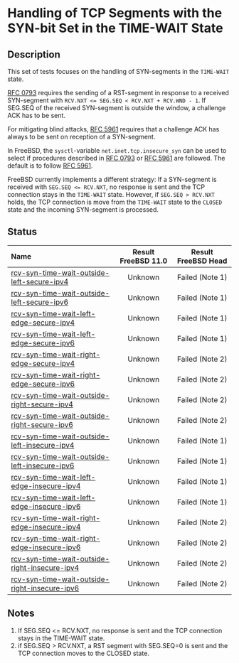# Handling of TCP Segments with the SYN-bit Set in the TIME-WAIT State

## Description
This set of tests focuses on the handling of SYN-segments in the `TIME-WAIT` state.

[RFC 0793](https://tools.ietf.org/html/rfc0793) requires the sending of
a RST-segment in response to a received SYN-segment with
`RCV.NXT <= SEG.SEQ < RCV.NXT + RCV.WND - 1`.
If SEG.SEQ of the received SYN-segment is outside the window, a challenge ACK
has to be sent.

For mitigating blind attacks, [RFC 5961](https://tools.ietf.org/html/rfc5961#section-4)
requires that a challenge ACK has always to be sent on reception of a SYN-segment.

In FreeBSD, the `sysctl`-variable `net.inet.tcp.insecure_syn` can be used to
select if procedures described in [RFC 0793](https://tools.ietf.org/html/rfc0793) or
[RFC 5961](https://tools.ietf.org/html/rfc5961#section-4) are followed.
The default is to follow [RFC 5961](https://tools.ietf.org/html/rfc5961#section-4).

FreeBSD currently implements a different strategy:
If a SYN-segment is received with `SEG.SEQ <= RCV.NXT`, no response is sent and
the TCP connection stays in the `TIME-WAIT` state.
However, if `SEG.SEQ > RCV.NXT` holds, the TCP connection is move from the
`TIME-WAIT` state to the `CLOSED` state and the incoming SYN-segment is processed.

## Status

| Name                                                                                                                                                                                                                                        | Result FreeBSD 11.0 | Result FreeBSD Head |
|:--------------------------------------------------------------------------------------------------------------------------------------------------------------------------------------------------------------------------------------------|:-------------------:|:-------------------:|
|[rcv-syn-time-wait-outside-left-secure-ipv4](rcv-syn-time-wait-outside-left-secure-ipv4.pkt "Ensure that the reception of a TCP SYN with SEG.SEQ=RCV.NXT-1 in the TIME-WAIT state only triggers the sending of a challenge ACK")             | Unknown             | Failed (Note 1)     |
|[rcv-syn-time-wait-outside-left-secure-ipv6](rcv-syn-time-wait-outside-left-secure-ipv6.pkt "Ensure that the reception of a TCP SYN with SEG.SEQ=RCV.NXT-1 in the TIME-WAIT state only triggers the sending of a challenge ACK")             | Unknown             | Failed (Note 1)     |
|[rcv-syn-time-wait-left-edge-secure-ipv4](rcv-syn-time-wait-left-edge-secure-ipv4.pkt "Ensure that the reception of a TCP SYN with SEG.SEQ=RCV.NXT in the TIME-WAIT state only triggers the sending of a challenge ACK")                     | Unknown             | Failed (Note 1)     |
|[rcv-syn-time-wait-left-edge-secure-ipv6](rcv-syn-time-wait-left-edge-secure-ipv6.pkt "Ensure that the reception of a TCP SYN with SEG.SEQ=RCV.NXT in the TIME-WAIT state only triggers the sending of a challenge ACK")                     | Unknown             | Failed (Note 1)     |
|[rcv-syn-time-wait-right-edge-secure-ipv4](rcv-syn-time-wait-right-edge-secure-ipv4.pkt "Ensure that the reception of a TCP SYN with SEG.SEQ=RCV.NXT+RCV.WND-1 in the TIME-WAIT state only triggers the sending of a challenge ACK")         | Unknown             | Failed (Note 2)     |
|[rcv-syn-time-wait-right-edge-secure-ipv6](rcv-syn-time-wait-right-edge-secure-ipv6.pkt "Ensure that the reception of a TCP SYN with SEG.SEQ=RCV.NXT+RCV.WND-1 in the TIME-WAIT state only triggers the sending of a challenge ACK")         | Unknown             | Failed (Note 2)     |
|[rcv-syn-time-wait-outside-right-secure-ipv4](rcv-syn-time-wait-outside-right-secure-ipv4.pkt "Ensure that the reception of a TCP SYN with SEG.SEQ=RCV.NXT+RCV.WND in the TIME-WAIT state only triggers the sending of a challenge ACK")     | Unknown             | Failed (Note 2)     |
|[rcv-syn-time-wait-outside-right-secure-ipv6](rcv-syn-time-wait-outside-right-secure-ipv6.pkt "Ensure that the reception of a TCP SYN with SEG.SEQ=RCV.NXT+RCV.WND in the TIME-WAIT state only triggers the sending of a challenge ACK")     | Unknown             | Failed (Note 2)     |
|[rcv-syn-time-wait-outside-left-insecure-ipv4](rcv-syn-time-wait-outside-left-insecure-ipv4.pkt "Ensure that the reception of a TCP SYN with SEG.SEQ=RCV.NXT-1 in the TIME-WAIT state only triggers the sending of a challenge ACK")         | Unknown             | Failed (Note 1)     |
|[rcv-syn-time-wait-outside-left-insecure-ipv6](rcv-syn-time-wait-outside-left-insecure-ipv6.pkt "Ensure that the reception of a TCP SYN with SEG.SEQ=RCV.NXT-1 in the TIME-WAIT state only triggers the sending of a challenge ACK")         | Unknown             | Failed (Note 1)     |
|[rcv-syn-time-wait-left-edge-insecure-ipv4](rcv-syn-time-wait-left-edge-insecure-ipv4.pkt "Ensure that the reception of a TCP SYN with SEG.SEQ=RCV.NXT in the TIME-WAIT state only triggers the sending of a RST-ACK segment")               | Unknown             | Failed (Note 1)     |
|[rcv-syn-time-wait-left-edge-insecure-ipv6](rcv-syn-time-wait-left-edge-insecure-ipv6.pkt "Ensure that the reception of a TCP SYN with SEG.SEQ=RCV.NXT in the TIME-WAIT state only triggers the sending of a RST-ACK segment")               | Unknown             | Failed (Note 1)     |
|[rcv-syn-time-wait-right-edge-insecure-ipv4](rcv-syn-time-wait-right-edge-insecure-ipv4.pkt "Ensure that the reception of a TCP SYN with SEG.SEQ=RCV.NXT+RCV.WND-1 in the TIME-WAIT only triggers the sending of a RST-ACK segment")         | Unknown             | Failed (Note 2)     |
|[rcv-syn-time-wait-right-edge-insecure-ipv6](rcv-syn-time-wait-right-edge-insecure-ipv6.pkt "Ensure that the reception of a TCP SYN with SEG.SEQ=RCV.NXT+RCV.WND-1 in the TIME-WAIT only triggers the sending of a RST-ACK segment")         | Unknown             | Failed (Note 2)     |
|[rcv-syn-time-wait-outside-right-insecure-ipv4](rcv-syn-time-wait-outside-right-insecure-ipv4.pkt "Ensure that the reception of a TCP SYN with SEG.SEQ=RCV.NXT+RCV.WND in the TIME-WAIT state only triggers the sending of a challenge ACK") | Unknown             | Failed (Note 2)     |
|[rcv-syn-time-wait-outside-right-insecure-ipv6](rcv-syn-time-wait-outside-right-insecure-ipv6.pkt "Ensure that the reception of a TCP SYN with SEG.SEQ=RCV.NXT+RCV.WND in the TIME-WAIT state only triggers the sending of a challenge ACK") | Unknown             | Failed (Note 2)     |

## Notes
1. If SEG.SEQ <= RCV.NXT, no response is sent and the TCP connection stays in the TIME-WAIT state.
2. if SEG.SEQ > RCV.NXT, a RST segment with SEG.SEQ=0 is sent and the TCP connection moves to the CLOSED state.
